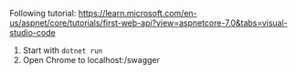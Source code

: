 Following tutorial: https://learn.microsoft.com/en-us/aspnet/core/tutorials/first-web-api?view=aspnetcore-7.0&tabs=visual-studio-code 

1. Start with `dotnet run`
2. Open Chrome to localhost:<port-from-terminal>/swagger